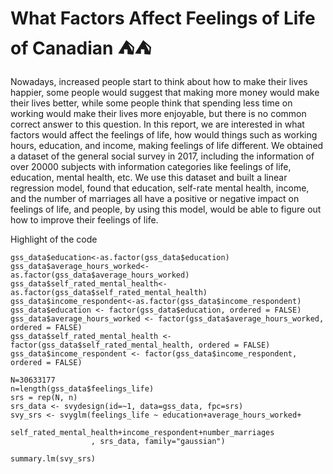 # What Factors Affect Feelings of Life of Canadian :tent::tent:

Nowadays, increased people start to think about how to make their lives happier, some people would suggest that making more money would make their lives better, while some people think that spending less time on working would make their lives more enjoyable, but there is no common correct answer to this question. In this report, we are interested in what factors would affect the feelings of life, how would things such as working hours, education, and income, making feelings of life different. We obtained a dataset of the general social survey in 2017, including the information of over 20000 subjects with information categories like feelings of life, education, mental health, etc. We use this dataset and built a linear regression model, found that education, self-rate mental health, income, and the number of marriages all have a positive or negative impact on feelings of life, and people, by using this model, would be able to figure out how to improve their feelings of life.

Highlight of the code

```{r, include=FALSE}
gss_data$education<-as.factor(gss_data$education)
gss_data$average_hours_worked<-as.factor(gss_data$average_hours_worked)
gss_data$self_rated_mental_health<-as.factor(gss_data$self_rated_mental_health)
gss_data$income_respondent<-as.factor(gss_data$income_respondent)
gss_data$education <- factor(gss_data$education, ordered = FALSE)
gss_data$average_hours_worked <- factor(gss_data$average_hours_worked, ordered = FALSE)
gss_data$self_rated_mental_health <- factor(gss_data$self_rated_mental_health, ordered = FALSE)
gss_data$income_respondent <- factor(gss_data$income_respondent, ordered = FALSE)
```

```{r, include=FALSE}
N=30633177
n=length(gss_data$feelings_life)
srs = rep(N, n)
srs_data <- svydesign(id=~1, data=gss_data, fpc=srs)
svy_srs <- svyglm(feelings_life ~ education+average_hours_worked+
                    self_rated_mental_health+income_respondent+number_marriages
                  , srs_data, family="gaussian")
```


```{r, include=FALSE}
summary.lm(svy_srs)
```
